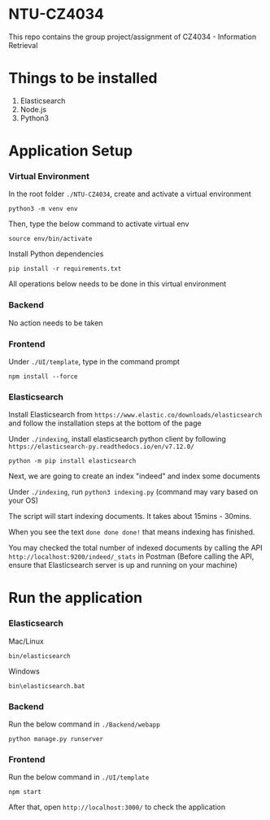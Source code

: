 # NTU-CZ4034
This repo contains the group project/assignment of CZ4034 - Information Retrieval

# Things to be installed
1. Elasticsearch
2. Node.js
3. Python3

# Application Setup
### Virtual Environment
In the root folder `./NTU-CZ4034`, create and activate a virtual environment
```
python3 -m venv env
```
Then, type the below command to activate virtual env
```
source env/bin/activate
```
Install Python dependencies
```
pip install -r requirements.txt
```
All operations below needs to be done in this virtual environment

### Backend
No action needs to be taken


### Frontend
Under `./UI/template`, type in the command prompt
```
npm install --force
```

### Elasticsearch
Install Elasticsearch from `https://www.elastic.co/downloads/elasticsearch` and follow the installation steps at the bottom of the page

Under `./indexing`, install elasticsearch python client by following `https://elasticsearch-py.readthedocs.io/en/v7.12.0/` 
```
python -m pip install elasticsearch
```

Next, we are going to create an index "indeed" and index some documents

Under `./indexing`, run `python3 indexing.py` (command may vary based on your OS)

The script will start indexing documents. It takes about 15mins - 30mins.

When you see the text `done done done!` that means indexing has finished. 

You may checked the total number of indexed documents by calling the API `http://localhost:9200/indeed/_stats` in Postman (Before calling the API, ensure that Elasticsearch server is up and running on your machine)

# Run the application
### Elasticsearch
Mac/Linux
```
bin/elasticsearch
```

Windows
```
bin\elasticsearch.bat
```

### Backend
Run the below command in `./Backend/webapp`
```
python manage.py runserver
```

### Frontend
Run the below command in `./UI/template`
```
npm start
```
After that, open `http://localhost:3000/` to check the application

